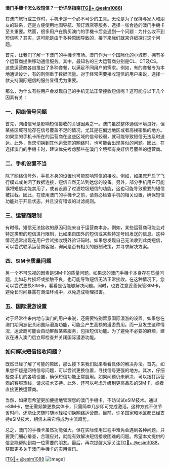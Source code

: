 **澳门手機卡怎么收短信？一份详尽指南[[TG💪+ @esim1088](https://t.me/s/esim1088)]**

在澳门旅行或工作时，手机卡是一个必不可少的工具。无论是为了保持与家人和朋友的联系，还是方便使用地图导航、预订酒店等服务，选择一张合适的澳门手機卡至关重要。然而，很多用户在购买澳门的手機卡后会遇到一个问题：为什么收不到短信呢？其实，这可能是由于多种原因导致的，接下来我们就来详细探讨这个问题。

首先，让我们了解一下澳门的手機卡市场。澳门作为一个国际化的小城市，拥有多个运营商提供移动通信服务。其中，最知名的三大运营商分别是CL、CT及CS。这些运营商各自推出了多种套餐，以满足不同用户的需求。例如，有的套餐专为本地通话设计，有的则侧重于数据流量。对于经常需要接收短信的用户来说，选择一款支持国际短信的服务显得尤为重要。

那么，为什么有些用户会发现自己的手机无法正常接收短信呢？这可能与以下几个因素有关：

### **一、网络信号问题**
首先，网络信号是影响短信接收的关键因素之一。澳门虽然整体通信环境良好，但某些区域可能存在信号覆盖不足的情况，尤其是在偏远地区或者高楼密集的地方。如果您的手机卡所在的运营商在这些区域的信号较弱，就可能导致短信无法及时送达。此外，当您切换到其他运营商的网络时，也可能会出现类似的问题。因此，在选择澳门的手機卡时，建议优先考虑那些在澳门全境都有良好信号覆盖的运营商。

### **二、手机设置不当**
除了网络信号外，手机本身的设置也可能影响短信的接收。例如，如果您开启了飞行模式或关闭了数据连接，短信自然无法到达您的设备。另外，部分手机用户可能误将短信功能禁用了，或者设置了过滤垃圾短信的功能，这也可能导致重要的短信被拦截。因此，在使用澳门的手機卡之前，请务必检查手机的相关设置，确保短信功能处于开启状态，并且没有错误的过滤规则。

### **三、运营商限制**
有时候，短信无法接收的原因可能来自于运营商本身。例如，某些运营商可能会对特定类型的短信进行限制，比如来自国外的短信或某些特定号码发送的信息。这种情况通常出现在用户尝试接收境外验证码时。如果您发现自己无法收到此类短信，可以尝试联系运营商客服，询问是否有相关的限制政策，并寻求解决方案。

### **四、SIM卡质量问题**
另一个不可忽视的因素是SIM卡的质量问题。如果您的澳门手機卡本身存在质量问题，比如芯片损坏或接触不良，也可能导致短信无法正常接收。在这种情况下，您可以尝试更换SIM卡，看看是否能够解决问题。同时，也要注意妥善保管SIM卡，避免长时间暴露在潮湿环境中，以免造成物理损害。

### **五、国际漫游设置**
对于经常往来内地与澳门的用户来说，还需要特别留意国际漫游的设置。如果您在澳门期间忘记关闭国际漫游功能，可能会产生高额的漫游费用。而一旦发生这种情况，运营商可能会自动屏蔽某些服务，包括短信功能。为了避免不必要的麻烦，建议在进入澳门后立即检查并关闭国际漫游功能。

### **如何解决短信接收问题？**
既然已经了解了可能的原因，那么接下来我们就来看看具体的解决办法。首先，如果您怀疑是网络信号问题，可以尝试更换位置，寻找信号更强的地方。其次，仔细检查手机的各项设置，确保短信功能正常启用。如果问题仍未解决，可以拨打运营商的客服热线，请求技术支持。此外，还可以考虑升级到更高品质的SIM卡，或者直接更换运营商。

当然，如果您希望更加便捷地管理您的澳门手機卡，不妨试试eSIM技术。通过eSIM卡，您无需频繁更换实体卡，只需简单几步即可完成激活。这种方式不仅节省时间，还能让您随时随地轻松切换网络运营商。目前，许多国家和地区都已经支持eSIM技术，相信未来它将成为主流趋势。

总之，澳门的手機卡虽然功能强大，但在实际使用过程中难免会遇到各种问题。只要我们细心排查，合理应对，就能有效解决短信接收困难的问题。希望本文提供的信息能帮助到每一位需要的朋友。最后，再次提醒大家关注[TG💪+ @esim1088](https://t.me/s/esim1088)，获取更多关于澳门手機卡的实用资讯。

[[TG💪+ @esim1088](https://t.me/s/esim1088) ![Image](https://i.postimg.cc/4NQfJmqS/Snipaste-2025-05-13-00-14-12.png)]
